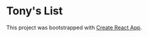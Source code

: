 # Tony's List

This project was bootstrapped with [Create React App](https://github.com/facebook/create-react-app).
